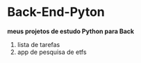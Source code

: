 # Back-End-Pyton
 **meus projetos de estudo Python para Back**
 1. lista de tarefas
 2. app de pesquisa de etfs
